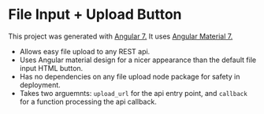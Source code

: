 # File Input + Upload Button

This project was generated with [Angular 7.](https://github.com/angular/angular-cli)
It uses [Angular Material 7.](https://material.angular.io/)

- Allows easy file upload to any REST api.
- Uses Angular material design for a nicer appearance than the default file input  HTML button.
- Has no dependencies on any file upload node package for safety in deployment.
- Takes two arguemnts: `upload_url` for the api entry point, and `callback` for a function processing the api callback.
